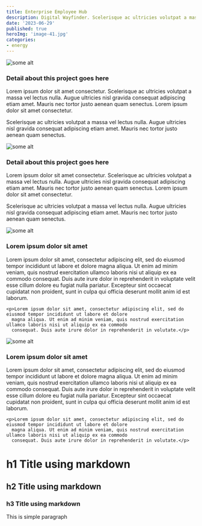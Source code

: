 ```yaml
---
title: Enterprise Employee Hub
description: Digital Wayfinder. Scelerisque ac ultricies volutpat a massa vel lectus nulla. Augue ultricies nisl gravida consequat adipiscing etiam amet. Mauris nec tortor justo aenean quam senectus.
date: '2023-06-29'
published: true
heroImg: 'image-41.jpg'
categories:
- energy
---
```


<script>
    import { base } from "$app/paths";
    import ComboLeft from "../componets/templates/ComboLeft.svelte";
    import ComboRight from "../componets/templates/ComboRight.svelte";
    import TwoCols from "../componets/templates/TwoCols.svelte";
</script>

<ComboRight>
<div class="image">
    <img src="{base}/images/Project_1B.jpg" alt="some alt"/>
</div>
<div class="textBox">
    <div>
        <h3><span class="brandTitle">Detail about this project goes here</span></h3>
        <p>Lorem ipsum dolor sit amet consectetur. Scelerisque ac ultricies volutpat a massa vel lectus nulla. Augue ultricies nisl gravida consequat adipiscing etiam amet. Mauris nec tortor justo aenean quam senectus.  Lorem ipsum dolor sit amet consectetur.</p>
        <p>Scelerisque ac ultricies volutpat a massa vel lectus nulla. Augue ultricies nisl gravida consequat adipiscing etiam amet. Mauris nec tortor justo aenean quam senectus.</p>
    </div>
</div>
</ComboRight>

<ComboLeft>
<div class="image">
    <img src="{base}/images/Project_1A-long.jpg" alt="some alt"/>
</div>
<div class="textBox">
    <div>
        <h3><span class="brandTitle">Detail about this project goes here</span></h3>
        <p>Lorem ipsum dolor sit amet consectetur. Scelerisque ac ultricies volutpat a massa vel lectus nulla. Augue ultricies nisl gravida consequat adipiscing etiam amet. Mauris nec tortor justo aenean quam senectus.  Lorem ipsum dolor sit amet consectetur.</p>
        <p>Scelerisque ac ultricies volutpat a massa vel lectus nulla. Augue ultricies nisl gravida consequat adipiscing etiam amet. Mauris nec tortor justo aenean quam senectus.</p>
    </div>
</div>
</ComboLeft>

<TwoCols direction="reverse" title="Intelligent Search (img Right)">
<div>
    <img src="{base}/images/square-face.jpg" alt="some alt"/>
</div>
<div>
    <h3>Lorem ipsum dolor sit amet</h3>
    <p>Lorem ipsum dolor sit amet, consectetur adipiscing elit, sed do eiusmod tempor incididunt ut labore et dolore
      magna aliqua. Ut enim ad minim veniam, quis nostrud exercitation ullamco laboris nisi ut aliquip ex ea commodo
      consequat. Duis aute irure dolor in reprehenderit in voluptate velit esse cillum dolore eu fugiat nulla
      pariatur. Excepteur sint occaecat cupidatat non proident, sunt in culpa qui officia deserunt mollit anim id
      est laborum.</p>
    
    <p>Lorem ipsum dolor sit amet, consectetur adipiscing elit, sed do eiusmod tempor incididunt ut labore et dolore
      magna aliqua. Ut enim ad minim veniam, quis nostrud exercitation ullamco laboris nisi ut aliquip ex ea commodo
      consequat. Duis aute irure dolor in reprehenderit in volutate.</p>
</div>
</TwoCols>

<TwoCols direction="" title="Intelligent Search (img Left)">
<div>
    <img src="{base}/images/image-44.jpg" alt="some alt"/>
</div>
<div>
    <h3>Lorem ipsum dolor sit amet</h3>
    <p>Lorem ipsum dolor sit amet, consectetur adipiscing elit, sed do eiusmod tempor incididunt ut labore et dolore
      magna aliqua. Ut enim ad minim veniam, quis nostrud exercitation ullamco laboris nisi ut aliquip ex ea commodo
      consequat. Duis aute irure dolor in reprehenderit in voluptate velit esse cillum dolore eu fugiat nulla
      pariatur. Excepteur sint occaecat cupidatat non proident, sunt in culpa qui officia deserunt mollit anim id
      est laborum.</p>

    <p>Lorem ipsum dolor sit amet, consectetur adipiscing elit, sed do eiusmod tempor incididunt ut labore et dolore
      magna aliqua. Ut enim ad minim veniam, quis nostrud exercitation ullamco laboris nisi ut aliquip ex ea commodo
      consequat. Duis aute irure dolor in reprehenderit in volutate.</p>
</div>
</TwoCols>

# h1 Title using markdown
## h2 Title using markdown
### h3 Title using markdown

This is simple paragraph
